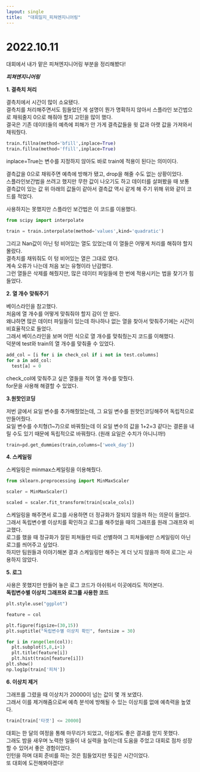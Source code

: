 ```yaml
---
layout: single
title:  "대회일지_피쳐엔지니어링"
---
```


# 2022.10.11


대회에서 내가 맡은 피쳐엔지니어링 부분을 정리해봤다!

***피쳐엔지니어링***

**1. 결측치 처리**

결측치에서 시간이 많이 소요됐다.  
결측치를 처리해주면서도 힘들었던 게 설명이 뭔가 명확하지 않아서 스플라인 보간법으로 채워줄지 0으로 해줘야 할지 고민을 많이 했다.  
결국은 기존 데이터들의 예측에 피해가 안 가게 결측값들을 윗 값과 아랫 값을 가져와서 채워줬다.

```python
train.fillna(method='bfill',inplace=True)
train.fillna(method='ffill',inplace=True)
```

inplace=True는 변수를 지정하지 않아도 바로 train에 적용이 된다는 의미이다.

결측값을 0으로 채워주면 예측에 방해가 됐고, drop을 해줄 수도 없는 상황이었다.  
스플라인보간법을 쓰려고 했지만 무한 값이 나오기도 하고 데이터를 살펴봤을 때 보통 결측값이 있는 값 위 아래의 값들이 같아서 결측값 역시 같게 해 주기 위해 위와 같이 코드를 적었다.

사용하지는 못했지만 스플라인 보간법은 이 코드를 이용했다.
```python
from scipy import interpolate

train = train.interpolate(method='values',kind='quadratic')
```

그리고 Nan값이 아닌 텅 비어있는 열도 있었는데 이 열들은 어떻게 처리를 해줘야 할지 몰랐다.  
결측치를 채워줘도 이 텅 비어있는 열은 그대로 였다.  
계속 오류가 나는데 처음 보는 유형이라 난감했다.  
그런 열들은 삭제를 해줬지만, 많은 데이터 파일들에 한 번에 적용시키는 법을 찾기가 힘들었다.

**2. 열 개수 맞춰주기**

베이스라인을 참고했다.  
처음에 열 개수를 어떻게 맞춰줘야 할지 감이 안 왔다.  
왜냐하면 많은 데이터 파일들이 있는데 하나하나 없는 열을 찾아서 맞춰주기에는 시간이 비효율적으로 들었다.  
그래서 베이스라인을 보며 어떤 식으로 열 개수를 맞춰줬는지 코드를 이해했다.  
덕분에 test와 train의 열 개수를 맞춰줄 수 있었다.

```python
add_col = [i for i in check_col if i not in test.columns]
for a in add_col:
  test[a] = 0
```
check_col에 맞춰주고 싶은 열들을 적어 열 개수를 맞췄다.  
for문을 사용해 해결할 수 있었다.

**3.원핫인코딩**

저번 글에서 요일 변수를 추가해줬었는데, 그 요일 변수를 원핫인코딩해주어 독립적으로 만들어줬다.  
요일 변수를 수치형(1~7)으로 바꿔줬는데 이 요일 변수의 값을 1+2=3 같다는 결론을 내릴 수도 있기 때문에 독립적으로 바꿔줬다. (원래 요일은 수치가 아니니까!)
```python
train=pd.get_dummies(train,columns=['week_day'])
```

**4. 스케일링**

스케일링은 minmax스케일링을 이용해줬다.
```python
from sklearn.preprocessing import MinMaxScaler

scaler = MinMaxScaler()

scaled = scaler.fit_transform(train[scale_cols])
```
스케일링을 해주면서 로그를 사용하면 더 정규화가 잘되지 않을까 하는 의문이 들었다.  
그래서 독립변수별 이상치를 확인하고 로그를 해주었을 때의 그래프를 원래 그래프와 비교했다.  
로그를 했을 때 정규화가 잘된 피쳐들만 따로 선별하여 그 피쳐들에만 스케일링이 아닌 로그를 씌어주고 싶었다.  
하지만 팀원들과 이야기해본 결과 스케일링만 해주는 게 더 낫지 않을까 하여 로그는 사용하지 않았다.

**5. 로그**

사용은 못했지만 만들어 놓은 로그 코드가 아쉬워서 이곳에라도 적어본다.  
__독립변수별 이상치 그래프와 로그를 사용한 코드__

```python
plt.style.use("ggplot")

feature = col

plt.figure(figsize=(30,15))
plt.suptitle("독립변수별 이상치 확인", fontsize = 30)

for i in range(len(col)):
  plt.subplot(5,8,i+1)
  plt.title(feature[i])
  plt.hist(train[feature[i]])
plt.show()
np.log1p(train['피쳐'])
```

**6. 이상치 제거**

그래프를 그렸을 때 이상치가 20000이 넘는 값이 몇 개 보였다.  
그래서 이를 제거해줌으로써 예측 분석에 방해될 수 있는 이상치를 없애 예측력을 높였다.
```python
train[train['타겟'] <= 20000]
```

대회는 한 달의 여정을 통해 마무리가 되었고, 아쉽게도 좋은 결과를 얻지 못했다.  
그래도 밤을 새우며 노력한 일들이 내 실력을 높이는데 도움을 주었고 대회로 점차 성장할 수 있어서 좋은 경험이었다.  
인턴을 하며 대회 준비를 하는 것은 힘들었지만 뜻깊은 시간이었다.  
또 대회에 도전해봐야겠다!
